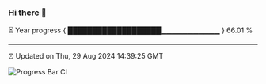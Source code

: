 ### Hi there 👋

⏳ Year progress { ███████████████████▁▁▁▁▁▁▁▁▁▁▁ } 66.01 %

---

⏰ Updated on Thu, 29 Aug 2024 14:39:25 GMT

![Progress Bar CI](https://github.com/IshwaranRudhara/GIT-ACTION/workflows/Progress%20Bar%20CI/badge.svg)
